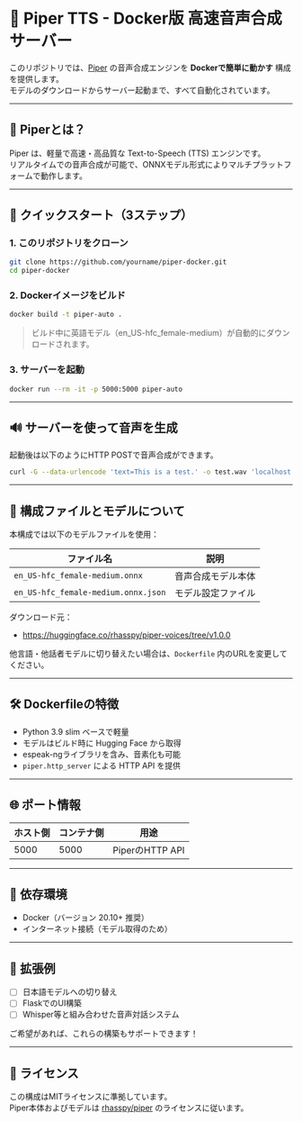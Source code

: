 # 📢 Piper TTS - Docker版 高速音声合成サーバー

このリポジトリでは、[Piper](https://github.com/rhasspy/piper) の音声合成エンジンを **Dockerで簡単に動かす** 構成を提供します。  
モデルのダウンロードからサーバー起動まで、すべて自動化されています。

---

## 🧠 Piperとは？

Piper は、軽量で高速・高品質な Text-to-Speech (TTS) エンジンです。  
リアルタイムでの音声合成が可能で、ONNXモデル形式によりマルチプラットフォームで動作します。

---

## 🚀 クイックスタート（3ステップ）

### 1. このリポジトリをクローン

```bash
git clone https://github.com/yourname/piper-docker.git
cd piper-docker
```

### 2. Dockerイメージをビルド

```bash
docker build -t piper-auto .
```

> ビルド中に英語モデル（en_US-hfc_female-medium）が自動的にダウンロードされます。

### 3. サーバーを起動

```bash
docker run --rm -it -p 5000:5000 piper-auto
```

---

## 🔊 サーバーを使って音声を生成

起動後は以下のようにHTTP POSTで音声合成ができます。

```bash
curl -G --data-urlencode 'text=This is a test.' -o test.wav 'localhost:5000'
```

---

## 📁 構成ファイルとモデルについて

本構成では以下のモデルファイルを使用：

| ファイル名                            | 説明                 |
|--------------------------------------|----------------------|
| `en_US-hfc_female-medium.onnx`       | 音声合成モデル本体    |
| `en_US-hfc_female-medium.onnx.json`  | モデル設定ファイル    |

ダウンロード元：
- https://huggingface.co/rhasspy/piper-voices/tree/v1.0.0

他言語・他話者モデルに切り替えたい場合は、`Dockerfile` 内のURLを変更してください。

---

## 🛠 Dockerfileの特徴

- Python 3.9 slim ベースで軽量
- モデルはビルド時に Hugging Face から取得
- espeak-ngライブラリを含み、音素化も可能
- `piper.http_server` による HTTP API を提供

---

## 🌐 ポート情報

| ホスト側 | コンテナ側 | 用途             |
|----------|------------|------------------|
| 5000     | 5000       | PiperのHTTP API |

---

## 📌 依存環境

- Docker（バージョン 20.10+ 推奨）
- インターネット接続（モデル取得のため）

---

## 🧩 拡張例

- [ ] 日本語モデルへの切り替え
- [ ] FlaskでのUI構築
- [ ] Whisper等と組み合わせた音声対話システム

ご希望があれば、これらの構築もサポートできます！

---

## 📝 ライセンス

この構成はMITライセンスに準拠しています。  
Piper本体およびモデルは [rhasspy/piper](https://github.com/rhasspy/piper) のライセンスに従います。
